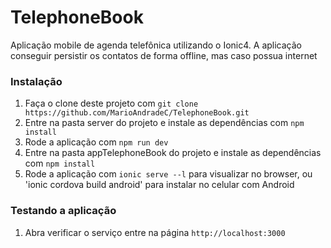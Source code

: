 TelephoneBook
==============

Aplicação mobile de agenda telefônica utilizando o Ionic4. 
A aplicação conseguir persistir os contatos de forma offline, mas caso possua internet

### Instalação

1. Faça o clone deste projeto com `git clone https://github.com/MarioAndradeC/TelephoneBook.git`
2. Entre na pasta server do projeto e instale as dependências com `npm install`
3. Rode a aplicação com `npm run dev`
4. Entre na pasta appTelephoneBook do projeto e instale as dependências com `npm install`
3. Rode a aplicação com `ionic serve --l` para visualizar no browser, ou  'ionic cordova build android' para instalar no celular com Android

### Testando a aplicação

1. Abra verificar o serviço entre na página `http://localhost:3000`
